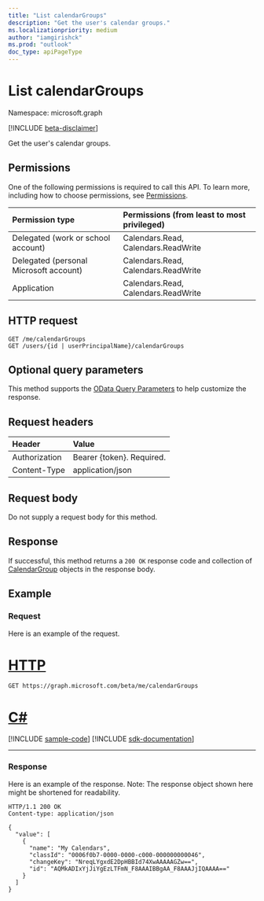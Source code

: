 ```yaml
---
title: "List calendarGroups"
description: "Get the user's calendar groups."
ms.localizationpriority: medium
author: "iamgirishck"
ms.prod: "outlook"
doc_type: apiPageType
---
```


# List calendarGroups

Namespace: microsoft.graph

[!INCLUDE [beta-disclaimer](../../includes/beta-disclaimer.md)]

Get the user's calendar groups.
## Permissions
One of the following permissions is required to call this API. To learn more, including how to choose permissions, see [Permissions](/graph/permissions-reference).

|Permission type      | Permissions (from least to most privileged)              |
|:--------------------|:---------------------------------------------------------|
|Delegated (work or school account) | Calendars.Read, Calendars.ReadWrite    |
|Delegated (personal Microsoft account) | Calendars.Read, Calendars.ReadWrite    |
|Application | Calendars.Read, Calendars.ReadWrite |

## HTTP request
<!-- { "blockType": "ignored" } -->
```http
GET /me/calendarGroups
GET /users/{id | userPrincipalName}/calendarGroups
```
## Optional query parameters
This method supports the [OData Query Parameters](/graph/query-parameters) to help customize the response.
## Request headers
| Header       | Value |
|:---------------|:--------|
| Authorization  | Bearer {token}. Required.  |
| Content-Type  | application/json  |

## Request body
Do not supply a request body for this method.

## Response

If successful, this method returns a `200 OK` response code and collection of [CalendarGroup](../resources/calendargroup.md) objects in the response body.
## Example
### Request
Here is an example of the request.

# [HTTP](#tab/http)
<!-- {
  "blockType": "request",
  "name": "get_calendargroups"
}-->
```msgraph-interactive
GET https://graph.microsoft.com/beta/me/calendarGroups
```

# [C#](#tab/csharp)
[!INCLUDE [sample-code](../includes/snippets/csharp/get-calendargroups-csharp-snippets.md)]
[!INCLUDE [sdk-documentation](../includes/snippets/snippets-sdk-documentation-link.md)]

---

### Response
Here is an example of the response. Note: The response object shown here might be shortened for readability.
<!-- {
  "blockType": "response",
  "truncated": true,
  "@odata.type": "microsoft.graph.calendarGroup",
  "isCollection": true
} -->
```http
HTTP/1.1 200 OK
Content-type: application/json

{
  "value": [
    {
      "name": "My Calendars",
      "classId": "0006f0b7-0000-0000-c000-000000000046",
      "changeKey": "NreqLYgxdE2DpHBBId74XwAAAAAGZw==",
      "id": "AQMkADIxYjJiYgEzLTFmN_F8AAAIBBgAA_F8AAAJjIQAAAA=="
    }
  ]
}
```

<!-- uuid: 8fcb5dbc-d5aa-4681-8e31-b001d5168d79
2015-10-25 14:57:30 UTC -->
<!--
{
  "type": "#page.annotation",
  "description": "List calendarGroups",
  "keywords": "",
  "section": "documentation",
  "tocPath": "",
  "suppressions": [
  ]
}
-->
